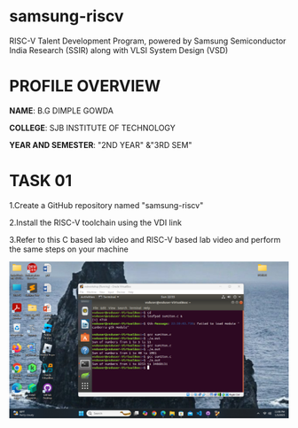 # samsung-riscv
 RISC-V Talent Development Program, powered by Samsung Semiconductor India Research (SSIR) along with VLSI System Design (VSD)
# PROFILE OVERVIEW
**NAME**: B.G DIMPLE GOWDA

**COLLEGE**: SJB INSTITUTE OF TECHNOLOGY

**YEAR AND SEMESTER**: "2ND YEAR" &"3RD SEM"

# TASK 01

1.Create a GitHub repository named "samsung-riscv"

2.Install the RISC-V toolchain using the VDI link

3.Refer to this C based lab video and RISC-V based lab video and perform the same steps on your machine

![image alt](https://github.com/Bgdimplegowda/samsung-riscv/blob/main/task%201/Screenshot%20(1).png?raw=true)

